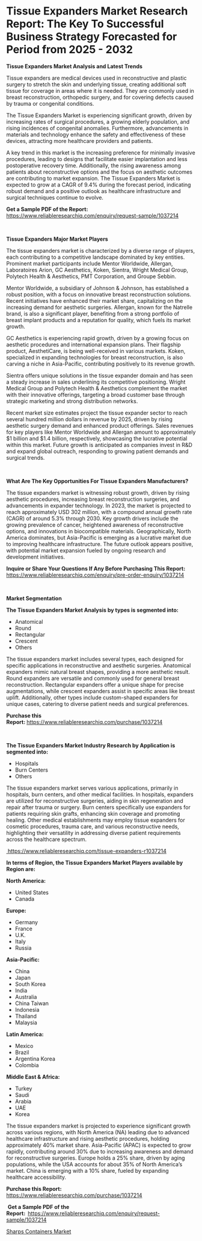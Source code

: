 <p><h1>Tissue Expanders Market Research Report: The Key To Successful Business Strategy Forecasted for Period from 2025 - 2032</h1></p><p><strong>Tissue Expanders Market Analysis and Latest Trends</strong></p>
<p><p>Tissue expanders are medical devices used in reconstructive and plastic surgery to stretch the skin and underlying tissue, creating additional soft tissue for coverage in areas where it is needed. They are commonly used in breast reconstruction, orthopedic surgery, and for covering defects caused by trauma or congenital conditions. </p><p>The Tissue Expanders Market is experiencing significant growth, driven by increasing rates of surgical procedures, a growing elderly population, and rising incidences of congenital anomalies. Furthermore, advancements in materials and technology enhance the safety and effectiveness of these devices, attracting more healthcare providers and patients. </p><p>A key trend in this market is the increasing preference for minimally invasive procedures, leading to designs that facilitate easier implantation and less postoperative recovery time. Additionally, the rising awareness among patients about reconstructive options and the focus on aesthetic outcomes are contributing to market expansion. The Tissue Expanders Market is expected to grow at a CAGR of 9.4% during the forecast period, indicating robust demand and a positive outlook as healthcare infrastructure and surgical techniques continue to evolve.</p></p>
<p><strong>Get a Sample PDF of the Report:&nbsp;</strong> <a href="https://www.reliableresearchiq.com/enquiry/request-sample/1037214?utm_campaign=2927&utm_medium=2&utm_source=Github&utm_content=ia&utm_term=06032025&utm_id=tissue-expanders">https://www.reliableresearchiq.com/enquiry/request-sample/1037214</a></p>
<p>&nbsp;</p>
<p><strong>Tissue Expanders Major Market Players</strong></p>
<p><p>The tissue expanders market is characterized by a diverse range of players, each contributing to a competitive landscape dominated by key entities. Prominent market participants include Mentor Worldwide, Allergan, Laboratoires Arion, GC Aesthetics, Koken, Sientra, Wright Medical Group, Polytech Health & Aesthetics, PMT Corporation, and Groupe Sebbin. </p><p>Mentor Worldwide, a subsidiary of Johnson & Johnson, has established a robust position, with a focus on innovative breast reconstruction solutions. Recent initiatives have enhanced their market share, capitalizing on the increasing demand for aesthetic surgeries. Allergan, known for the Natrelle brand, is also a significant player, benefiting from a strong portfolio of breast implant products and a reputation for quality, which fuels its market growth.</p><p>GC Aesthetics is experiencing rapid growth, driven by a growing focus on aesthetic procedures and international expansion plans. Their flagship product, AesthetiCare, is being well-received in various markets. Koken, specialized in expanding technologies for breast reconstruction, is also carving a niche in Asia-Pacific, contributing positively to its revenue growth.</p><p>Sientra offers unique solutions in the tissue expander domain and has seen a steady increase in sales underlining its competitive positioning. Wright Medical Group and Polytech Health & Aesthetics complement the market with their innovative offerings, targeting a broad customer base through strategic marketing and strong distribution networks.</p><p>Recent market size estimates project the tissue expander sector to reach several hundred million dollars in revenue by 2025, driven by rising aesthetic surgery demand and enhanced product offerings. Sales revenues for key players like Mentor Worldwide and Allergan amount to approximately $1 billion and $1.4 billion, respectively, showcasing the lucrative potential within this market. Future growth is anticipated as companies invest in R&D and expand global outreach, responding to growing patient demands and surgical trends.</p></p>
<p>&nbsp;</p>
<p><strong>What Are The Key Opportunities For Tissue Expanders Manufacturers?</strong></p>
<p><p>The tissue expanders market is witnessing robust growth, driven by rising aesthetic procedures, increasing breast reconstruction surgeries, and advancements in expander technology. In 2023, the market is projected to reach approximately USD 302 million, with a compound annual growth rate (CAGR) of around 5.3% through 2030. Key growth drivers include the growing prevalence of cancer, heightened awareness of reconstructive options, and innovations in biocompatible materials. Geographically, North America dominates, but Asia-Pacific is emerging as a lucrative market due to improving healthcare infrastructure. The future outlook appears positive, with potential market expansion fueled by ongoing research and development initiatives.</p></p>
<p><strong>Inquire or Share Your Questions If Any Before Purchasing This Report:</strong> <a href="https://www.reliableresearchiq.com/enquiry/pre-order-enquiry/1037214?utm_campaign=2927&utm_medium=2&utm_source=Github&utm_content=ia&utm_term=06032025&utm_id=tissue-expanders">https://www.reliableresearchiq.com/enquiry/pre-order-enquiry/1037214</a></p>
<p>&nbsp;</p>
<p><strong>Market Segmentation</strong></p>
<p><strong>The Tissue Expanders Market Analysis by types is segmented into:</strong></p>
<p><ul><li>Anatomical</li><li>Round</li><li>Rectangular</li><li>Crescent</li><li>Others</li></ul></p>
<p><p>The tissue expanders market includes several types, each designed for specific applications in reconstructive and aesthetic surgeries. Anatomical expanders mimic natural breast shapes, providing a more aesthetic result. Round expanders are versatile and commonly used for general breast reconstruction. Rectangular expanders offer a unique shape for precise augmentations, while crescent expanders assist in specific areas like breast uplift. Additionally, other types include custom-shaped expanders for unique cases, catering to diverse patient needs and surgical preferences.</p></p>
<p><strong>Purchase this Report:&nbsp;</strong><a href="https://www.reliableresearchiq.com/purchase/1037214?utm_campaign=2927&utm_medium=2&utm_source=Github&utm_content=ia&utm_term=06032025&utm_id=tissue-expanders">https://www.reliableresearchiq.com/purchase/1037214</a></p>
<p>&nbsp;</p>
<p><strong>The Tissue Expanders Market Industry Research by Application is segmented into:</strong></p>
<p><ul><li>Hospitals</li><li>Burn Centers</li><li>Others</li></ul></p>
<p><p>The tissue expanders market serves various applications, primarily in hospitals, burn centers, and other medical facilities. In hospitals, expanders are utilized for reconstructive surgeries, aiding in skin regeneration and repair after trauma or surgery. Burn centers specifically use expanders for patients requiring skin grafts, enhancing skin coverage and promoting healing. Other medical establishments may employ tissue expanders for cosmetic procedures, trauma care, and various reconstructive needs, highlighting their versatility in addressing diverse patient requirements across the healthcare spectrum.</p></p>
<p><a href="https://www.reliableresearchiq.com/tissue-expanders-r1037214?utm_campaign=2927&utm_medium=2&utm_source=Github&utm_content=ia&utm_term=06032025&utm_id=tissue-expanders">&nbsp;https://www.reliableresearchiq.com/tissue-expanders-r1037214</a></p>
<p><strong>In terms of Region, the Tissue Expanders Market Players available by Region are:</strong></p>
<p>
    <p> <strong> North America: </strong>
        <ul>
            <li>United States</li>
            <li>Canada</li>
        </ul>
        </p> 
    <p> <strong> Europe: </strong>
        <ul>
            <li>Germany</li>
            <li>France</li>
            <li>U.K.</li>
            <li>Italy</li>
            <li>Russia</li>
        </ul>
        </p> 
    <p> <strong> Asia-Pacific: </strong>
        <ul>
            <li>China</li>
            <li>Japan</li>
            <li>South Korea</li>
            <li>India</li>
            <li>Australia</li>
            <li>China Taiwan</li>
            <li>Indonesia</li>
            <li>Thailand</li>
            <li>Malaysia</li>
        </ul>
        </p> 
    <p> <strong> Latin America: </strong>
        <ul>
            <li>Mexico</li>
            <li>Brazil</li>
            <li>Argentina Korea</li>
            <li>Colombia</li>
        </ul>
        </p> 
    <p> <strong> Middle East & Africa: </strong>
        <ul>
            <li>Turkey</li>
            <li>Saudi</li>
            <li>Arabia</li>
            <li>UAE</li>
            <li>Korea</li>
        </ul>
    </p>
    </p>
<p><p>The tissue expanders market is projected to experience significant growth across various regions, with North America (NA) leading due to advanced healthcare infrastructure and rising aesthetic procedures, holding approximately 40% market share. Asia-Pacific (APAC) is expected to grow rapidly, contributing around 30% due to increasing awareness and demand for reconstructive surgeries. Europe holds a 25% share, driven by aging populations, while the USA accounts for about 35% of North America’s market. China is emerging with a 10% share, fueled by expanding healthcare accessibility.</p></p>
<p><strong>Purchase this Report: </strong><a href="https://www.reliableresearchiq.com/purchase/1037214?utm_campaign=2927&utm_medium=2&utm_source=Github&utm_content=ia&utm_term=06032025&utm_id=tissue-expanders">https://www.reliableresearchiq.com/purchase/1037214</a></p>
<p>&nbsp;<strong>Get a Sample PDF of the Report:&nbsp;&nbsp;</strong><a href="https://www.reliableresearchiq.com/enquiry/request-sample/1037214?utm_campaign=2927&utm_medium=2&utm_source=Github&utm_content=ia&utm_term=06032025&utm_id=tissue-expanders">https://www.reliableresearchiq.com/enquiry/request-sample/1037214</a></p>
<p><strong></strong></p>
<p><p><a href="https://github.com/ravenecashe/Market-Research-Report-List-1/blob/main/sharps-containers-market.md?utm_campaign=2927&utm_medium=2&utm_source=Github&utm_content=ia&utm_term=06032025&utm_id=tissue-expanders">Sharps Containers Market</a></p></p>